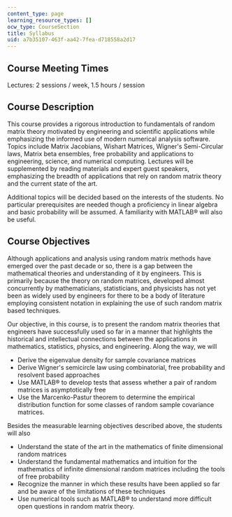 ```yaml
---
content_type: page
learning_resource_types: []
ocw_type: CourseSection
title: Syllabus
uid: a7b35107-463f-aa42-7fea-d718558a2d17
---
```


Course Meeting Times
--------------------

Lectures: 2 sessions / week, 1.5 hours / session

Course Description
------------------

This course provides a rigorous introduction to fundamentals of random matrix theory motivated by engineering and scientific applications while emphasizing the informed use of modern numerical analysis software. Topics include Matrix Jacobians, Wishart Matrices, Wigner's Semi-Circular laws, Matrix beta ensembles, free probability and applications to engineering, science, and numerical computing. Lectures will be supplemented by reading materials and expert guest speakers, emphasizing the breadth of applications that rely on random matrix theory and the current state of the art.

Additional topics will be decided based on the interests of the students. No particular prerequisites are needed though a proficiency in linear algebra and basic probability will be assumed. A familiarity with MATLAB® will also be useful.

Course Objectives
-----------------

Although applications and analysis using random matrix methods have emerged over the past decade or so, there is a gap between the mathematical theories and understanding of it by engineers. This is primarily because the theory on random matrices, developed almost concurrently by mathematicians, statisticians, and physicists has not yet been as widely used by engineers for there to be a body of literature employing consistent notation in explaining the use of such random matrix based techniques.

Our objective, in this course, is to present the random matrix theories that engineers have successfully used so far in a manner that highlights the historical and intellectual connections between the applications in mathematics, statistics, physics, and engineering. Along the way, we will

*   Derive the eigenvalue density for sample covariance matrices
*   Derive Wigner's semicircle law using combinatorial, free probability and resolvent based approaches
*   Use MATLAB® to develop tests that assess whether a pair of random matrices is asymptotically free
*   Use the Marcenko-Pastur theorem to determine the empirical distribution function for some classes of random sample covariance matrices.

Besides the measurable learning objectives described above, the students will also

*   Understand the state of the art in the mathematics of finite dimensional random matrices
*   Understand the fundamental mathematics and intuition for the mathematics of infinite dimensional random matrices including the tools of free probability
*   Recognize the manner in which these results have been applied so far and be aware of the limitations of these techniques
*   Use numerical tools such as MATLAB® to understand more difficult open questions in random matrix theory.